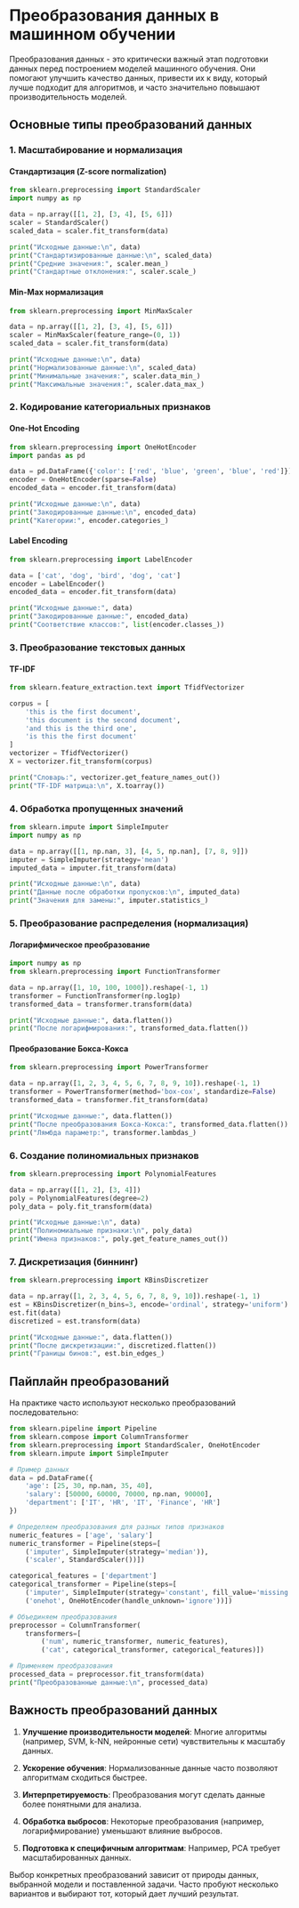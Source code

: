 # Преобразования данных в машинном обучении

Преобразования данных - это критически важный этап подготовки данных перед построением моделей машинного обучения. Они помогают улучшить качество данных, привести их к виду, который лучше подходит для алгоритмов, и часто значительно повышают производительность моделей.

## Основные типы преобразований данных

### 1. Масштабирование и нормализация

#### Стандартизация (Z-score normalization)
```python
from sklearn.preprocessing import StandardScaler
import numpy as np

data = np.array([[1, 2], [3, 4], [5, 6]])
scaler = StandardScaler()
scaled_data = scaler.fit_transform(data)

print("Исходные данные:\n", data)
print("Стандартизированные данные:\n", scaled_data)
print("Средние значения:", scaler.mean_)
print("Стандартные отклонения:", scaler.scale_)
```

#### Min-Max нормализация
```python
from sklearn.preprocessing import MinMaxScaler

data = np.array([[1, 2], [3, 4], [5, 6]])
scaler = MinMaxScaler(feature_range=(0, 1))
scaled_data = scaler.fit_transform(data)

print("Исходные данные:\n", data)
print("Нормализованные данные:\n", scaled_data)
print("Минимальные значения:", scaler.data_min_)
print("Максимальные значения:", scaler.data_max_)
```

### 2. Кодирование категориальных признаков

#### One-Hot Encoding
```python
from sklearn.preprocessing import OneHotEncoder
import pandas as pd

data = pd.DataFrame({'color': ['red', 'blue', 'green', 'blue', 'red']})
encoder = OneHotEncoder(sparse=False)
encoded_data = encoder.fit_transform(data)

print("Исходные данные:\n", data)
print("Закодированные данные:\n", encoded_data)
print("Категории:", encoder.categories_)
```

#### Label Encoding
```python
from sklearn.preprocessing import LabelEncoder

data = ['cat', 'dog', 'bird', 'dog', 'cat']
encoder = LabelEncoder()
encoded_data = encoder.fit_transform(data)

print("Исходные данные:", data)
print("Закодированные данные:", encoded_data)
print("Соответствие классов:", list(encoder.classes_))
```

### 3. Преобразование текстовых данных

#### TF-IDF
```python
from sklearn.feature_extraction.text import TfidfVectorizer

corpus = [
    'this is the first document',
    'this document is the second document',
    'and this is the third one',
    'is this the first document'
]
vectorizer = TfidfVectorizer()
X = vectorizer.fit_transform(corpus)

print("Словарь:", vectorizer.get_feature_names_out())
print("TF-IDF матрица:\n", X.toarray())
```

### 4. Обработка пропущенных значений

```python
from sklearn.impute import SimpleImputer
import numpy as np

data = np.array([[1, np.nan, 3], [4, 5, np.nan], [7, 8, 9]])
imputer = SimpleImputer(strategy='mean')
imputed_data = imputer.fit_transform(data)

print("Исходные данные:\n", data)
print("Данные после обработки пропусков:\n", imputed_data)
print("Значения для замены:", imputer.statistics_)
```

### 5. Преобразование распределения (нормализация)

#### Логарифмическое преобразование
```python
import numpy as np
from sklearn.preprocessing import FunctionTransformer

data = np.array([1, 10, 100, 1000]).reshape(-1, 1)
transformer = FunctionTransformer(np.log1p)
transformed_data = transformer.transform(data)

print("Исходные данные:", data.flatten())
print("После логарифмирования:", transformed_data.flatten())
```

#### Преобразование Бокса-Кокса
```python
from sklearn.preprocessing import PowerTransformer

data = np.array([1, 2, 3, 4, 5, 6, 7, 8, 9, 10]).reshape(-1, 1)
transformer = PowerTransformer(method='box-cox', standardize=False)
transformed_data = transformer.fit_transform(data)

print("Исходные данные:", data.flatten())
print("После преобразования Бокса-Кокса:", transformed_data.flatten())
print("Лямбда параметр:", transformer.lambdas_)
```

### 6. Создание полиномиальных признаков
```python
from sklearn.preprocessing import PolynomialFeatures

data = np.array([[1, 2], [3, 4]])
poly = PolynomialFeatures(degree=2)
poly_data = poly.fit_transform(data)

print("Исходные данные:\n", data)
print("Полиномиальные признаки:\n", poly_data)
print("Имена признаков:", poly.get_feature_names_out())
```

### 7. Дискретизация (биннинг)
```python
from sklearn.preprocessing import KBinsDiscretizer

data = np.array([1, 2, 3, 4, 5, 6, 7, 8, 9, 10]).reshape(-1, 1)
est = KBinsDiscretizer(n_bins=3, encode='ordinal', strategy='uniform')
est.fit(data)
discretized = est.transform(data)

print("Исходные данные:", data.flatten())
print("После дискретизации:", discretized.flatten())
print("Границы бинов:", est.bin_edges_)
```

## Пайплайн преобразований

На практике часто используют несколько преобразований последовательно:

```python
from sklearn.pipeline import Pipeline
from sklearn.compose import ColumnTransformer
from sklearn.preprocessing import StandardScaler, OneHotEncoder
from sklearn.impute import SimpleImputer

# Пример данных
data = pd.DataFrame({
    'age': [25, 30, np.nan, 35, 40],
    'salary': [50000, 60000, 70000, np.nan, 90000],
    'department': ['IT', 'HR', 'IT', 'Finance', 'HR']
})

# Определяем преобразования для разных типов признаков
numeric_features = ['age', 'salary']
numeric_transformer = Pipeline(steps=[
    ('imputer', SimpleImputer(strategy='median')),
    ('scaler', StandardScaler())])

categorical_features = ['department']
categorical_transformer = Pipeline(steps=[
    ('imputer', SimpleImputer(strategy='constant', fill_value='missing')),
    ('onehot', OneHotEncoder(handle_unknown='ignore'))])

# Объединяем преобразования
preprocessor = ColumnTransformer(
    transformers=[
        ('num', numeric_transformer, numeric_features),
        ('cat', categorical_transformer, categorical_features)])

# Применяем преобразования
processed_data = preprocessor.fit_transform(data)
print("Преобразованные данные:\n", processed_data)
```

## Важность преобразований данных

1. **Улучшение производительности моделей**: Многие алгоритмы (например, SVM, k-NN, нейронные сети) чувствительны к масштабу данных.

2. **Ускорение обучения**: Нормализованные данные часто позволяют алгоритмам сходиться быстрее.

3. **Интерпретируемость**: Преобразования могут сделать данные более понятными для анализа.

4. **Обработка выбросов**: Некоторые преобразования (например, логарифмирование) уменьшают влияние выбросов.

5. **Подготовка к специфичным алгоритмам**: Например, PCA требует масштабированных данных.

Выбор конкретных преобразований зависит от природы данных, выбранной модели и поставленной задачи. Часто пробуют несколько вариантов и выбирают тот, который дает лучший результат.